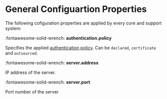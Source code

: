 # General Configuartion Properties

The following cofiguration properties are applied by every core and support system:

:fontawesome-solid-wrench: **authentication.policy**

Specifies the applied [authentication policy](../api/authentication_policy.md). Can be `declared`, `certificate` and `outsourced`. 

:fontawesome-solid-wrench: **server.address**

IP address of the server.

:fontawesome-solid-wrench: **server.port**

Port number of the server
